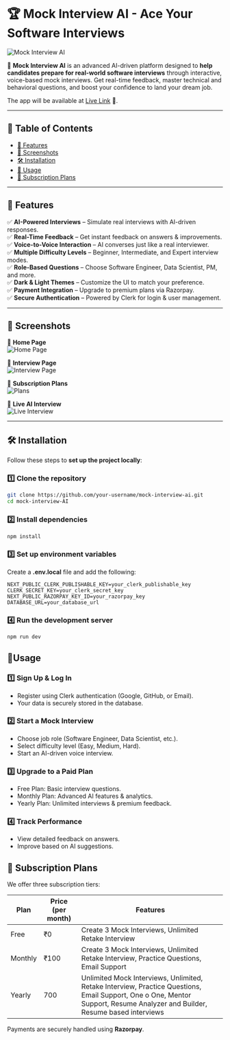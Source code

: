 # 🏆 Mock Interview AI - Ace Your Software Interviews

![Mock Interview AI](assets/mock-interview-banner.png)

🚀 **Mock Interview AI** is an advanced AI-driven platform designed to **help candidates prepare for real-world software interviews** through interactive, voice-based mock interviews. Get real-time feedback, master technical and behavioral questions, and boost your confidence to land your dream job.

The app will be available at [Live Link](https://ai-mock-interviewer-eta.vercel.app) 🎉.

---

## 📖 Table of Contents

- [🌟 Features](#-features)
- [📸 Screenshots](#-screenshots)
- [🛠 Installation](#-installation)
- [🚀 Usage](#-usage)
- [🛒 Subscription Plans](#-subscription-plans)

---

## 🌟 Features

✅ **AI-Powered Interviews** – Simulate real interviews with AI-driven responses.  
✅ **Real-Time Feedback** – Get instant feedback on answers & improvements.  
✅ **Voice-to-Voice Interaction** – AI converses just like a real interviewer.  
✅ **Multiple Difficulty Levels** – Beginner, Intermediate, and Expert interview modes.  
✅ **Role-Based Questions** – Choose Software Engineer, Data Scientist, PM, and more.  
✅ **Dark & Light Themes** – Customize the UI to match your preference.  
✅ **Payment Integration** – Upgrade to premium plans via Razorpay.  
✅ **Secure Authentication** – Powered by Clerk for login & user management.

---

## 📸 Screenshots

🔹 **Home Page**  
![Home Page](assets/home-page.png)

🔹 **Interview Page**  
![Interview Page](assets/interview-page.png)

🔹 **Subscription Plans**  
![Plans](assets/plans.png)

🔹 **Live AI Interview**  
![Live Interview](assets/live-interview.png)

---

## 🛠 Installation

Follow these steps to **set up the project locally**:

### 1️⃣ **Clone the repository**

```sh
git clone https://github.com/your-username/mock-interview-ai.git
cd mock-interview-AI
```

### 2️⃣ **Install dependencies**

```sh
npm install
```

### **3️⃣ Set up environment variables**

Create a **.env.local** file and add the following:

```env
NEXT_PUBLIC_CLERK_PUBLISHABLE_KEY=your_clerk_publishable_key
CLERK_SECRET_KEY=your_clerk_secret_key
NEXT_PUBLIC_RAZORPAY_KEY_ID=your_razorpay_key
DATABASE_URL=your_database_url
```

### **4️⃣ Run the development server**

```sh
npm run dev
```

## 🚀**Usage**

### 1️⃣ Sign Up & Log In

- Register using Clerk authentication (Google, GitHub, or Email).
- Your data is securely stored in the database.

### 2️⃣ Start a Mock Interview

- Choose job role (Software Engineer, Data Scientist, etc.).
- Select difficulty level (Easy, Medium, Hard).
- Start an AI-driven voice interview.

### 3️⃣ Upgrade to a Paid Plan

- Free Plan: Basic interview questions.
- Monthly Plan: Advanced AI features & analytics.
- Yearly Plan: Unlimited interviews & premium feedback.

### 4️⃣ Track Performance

- View detailed feedback on answers.
- Improve based on AI suggestions.

## **🛒 Subscription Plans**

We offer three subscription tiers:

| Plan    | Price (per month) | Features                                                                                                                                                                   |
| ------- | ----------------- | -------------------------------------------------------------------------------------------------------------------------------------------------------------------------- |
| Free    | ₹0                | Create 3 Mock Interviews, Unlimited Retake Interview                                                                                                                       |
| Monthly | ₹100              | Create 3 Mock Interviews, Unlimited Retake Interview, Practice Questions, Email Support                                                                                    |
| Yearly  | 700               | Unlimited Mock Interviews, Unlimited, Retake Interview, Practice Questions, Email Support, One o One, Mentor Support, Resume Analyzer and Builder, Resume based interviews |

Payments are securely handled using **Razorpay**.
